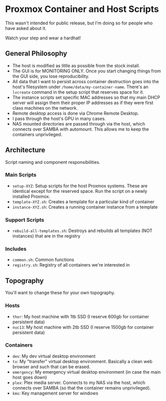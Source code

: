 Proxmox Container and Host Scripts
==================================

This wasn't intended for public release, but I'm doing so for people who have asked about it.

Watch your step and wear a hardhat!


## General Philosophy

* The host is modified as little as possible from the stock install.
* The GUI is for MONITORING ONLY. Once you start changing things from the GUI side, you lose reproducibility.
* All data that I want to persist across container destruction goes into the host's filesystem under `/home/data/my-container-name`. There's an `lvcreate` command in the setup script that reserves space for it.
* The instance scripts set specific MAC addresses so that my main DHCP server will assign them their proper IP addresses as if they were first class machines on the network.
* Remote desktop access is done via Chrome Remote Desktop.
* I pass through the host's GPU in many cases.
* NAS mounted directories are passed through via the host, which connects over SAMBA with automount. This allows me to keep the containers unprivileged.

## Architecture

Script naming and component responsibilities.

### Main Scripts

* `setup-XYZ`: Setup scripts for the host Proxmox systems. These are identical except for the reserved space. Run the script on a newly installed Proxmox.
* `template-XYZ.sh`: Creates a template for a particular kind of container
* `instance-XYZ.sh`: Creates a running container instance from a template

### Support Scripts

* `rebuild-all-templates.sh`: Destroys and rebuilds all templates (NOT instances) that are in the registry

### Includes

* `common.sh`: Common functions
* `registry.sh`: Registry of all containers we're interested in


## Topography

You'll want to change these for your own topography.

### Hosts

* `thor`: My host machine with 1tb SSD (I reserve 600gb for container persistent data)
* `nuc13`: My host machine with 2tb SSD (I reserve 1500gb for container persistent data)

### Containers

* `dev`: My dev virtual desktop environment
* `tx`: My "transfer" virtual desktop environment. Basically a clean web browser and such that can be erased.
* `emergency`: My emergency virtual desktop environment (in case the main host goes down)
* `plex`: Plex media server. Connects to my NAS via the host, which connects over SAMBA (so that the container remains unprivileged).
* `kms`: Key management server for windows

